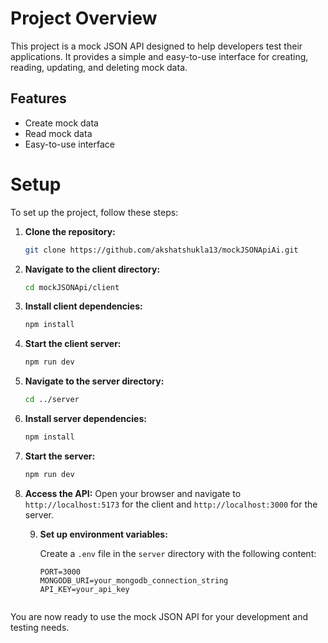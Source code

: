 # Project Overview

This project is a mock JSON API designed to help developers test their applications. It provides a simple and easy-to-use interface for creating, reading, updating, and deleting mock data.

## Features

- Create mock data
- Read mock data
- Easy-to-use interface

# Setup

To set up the project, follow these steps:

1. **Clone the repository:**
    ```sh
    git clone https://github.com/akshatshukla13/mockJSONApiAi.git
    ```

2. **Navigate to the client directory:**
    ```sh
    cd mockJSONApi/client
    ```

3. **Install client dependencies:**
    ```sh
    npm install
    ```

4. **Start the client server:**
    ```sh
    npm run dev
    ```

5. **Navigate to the server directory:**
    ```sh
    cd ../server
    ```

6. **Install server dependencies:**
    ```sh
    npm install
    ```

7. **Start the server:**
    ```sh
    npm run dev
    ```

8. **Access the API:**
    Open your browser and navigate to `http://localhost:5173` for the client and `http://localhost:3000` for the server.

    9. **Set up environment variables:**
    
        Create a `.env` file in the `server` directory with the following content:
        ```env
        PORT=3000
        MONGODB_URI=your_mongodb_connection_string
        API_KEY=your_api_key
        ```
        ```

You are now ready to use the mock JSON API for your development and testing needs.
